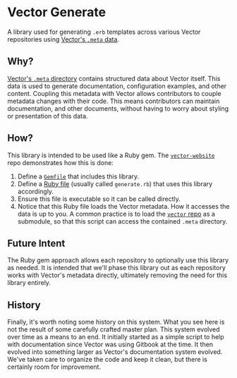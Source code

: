 # Vector Generate

A library used for generating `.erb` templates across various Vector
repositories using [Vector's `.meta` data][vector_metadata].

## Why?

[Vector's `.meta` directory][vector_metadata] contains structured data about
Vector itself. This data is used to generate documentation, configuration
examples, and other content. Coupling this metadata with Vector allows
contributors to couple metadata changes with their code. This means contributors
can maintain documentation, and other documents, without having to worry about
styling or presentation of this data.

## How?

This library is intended to be used like a Ruby gem. The
[`vector-website`][vector_website_repo] repo demonstrates how this is done:

1. Define a [`Gemfile`][vector_website_gemfile] that includes this library.
2. Define a [Ruby file][vector_website_generate] (usually called `generate.rb`)
   that uses this library accordingly.
3. Ensure this file is executable so it can be called directly.
4. Notice that this Ruby file loads the Vector metadata. How it accesses the
   data is up to you. A common practice is to load the
   [`vector` repo][vector_repo] as a submodule, so that this script can access
   the contained `.meta` directory.

## Future Intent

The Ruby gem approach allows each repository to optionally use this library as
needed. It is intended that we'll phase this library out as each repository
works with Vector's metadata directly, ultimately removing the need for this
library entirely.

## History

Finally, it's worth noting some history on this system. What you see here is
not the result of some carefully crafted master plan. This system evolved over
time as a means to an end. It initially started as a simple script to help with
documentation since Vector was using Gitbook at the time. It then evolved into
something larger as Vector's documentation system evolved. We've taken care to
organize the code and keep it clean, but there is certainly room for
improvement.

[vector_metadata]: https://github.com/timberio/vector/tree/master/.meta
[vector_repo]: https://github.com/timberio/vector
[vector_website_gemfile]: https://github.com/timberio/vector-website/blob/master/scripts/Gemfile
[vector_website_generate]: https://github.com/timberio/vector-website/blob/master/scripts/generate.rb
[vector_website_repo]: https://github.com/timberio/vector-website